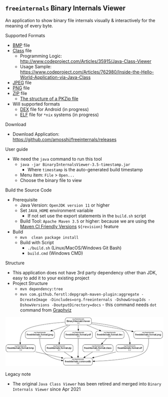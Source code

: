 ## `freeinternals` Binary Internals Viewer

An application to show binary file internals visually & interactively for the meaning of every byte.

Supported Formats

* [BMP](https://en.wikipedia.org/wiki/BMP_file_format) file
* [Class](https://docs.oracle.com/javase/specs/) file
  * Programming Logic: http://www.codeproject.com/Articles/35915/Java-Class-Viewer
  * Usage Sample: https://www.codeproject.com/Articles/762980/Inside-the-Hello-World-Application-via-Java-Class
* [JPEG](https://en.wikipedia.org/wiki/JPEG) file
* [PNG](https://en.wikipedia.org/wiki/Portable_Network_Graphics) file
* [ZIP](https://en.wikipedia.org/wiki/ZIP_(file_format)) file
  * [The structure of a PKZip file](https://users.cs.jmu.edu/buchhofp/forensics/formats/pkzip.html)
* Will supported formats
  * [DEX](https://en.wikipedia.org/wiki/Dalvik_(software)) file for Android (in progress)
  * [ELF](https://en.wikipedia.org/wiki/Executable_and_Linkable_Format) file for `*nix` systems (in progress)
 
Download

* Download Application: https://github.com/amosshi/freeinternals/releases

User guide

* We need the `java` command to run this tool
  * `java -jar BinaryInternalsViewer-3.5-timestamp.jar`
    * Where `timestamp` is the auto-generated build timestamp
  * Menu item: `File` > `Open...`
  * Choose the binary file to view

Build the Source Code

* Prerequisite
  * Java Version: `OpenJDK version 11` or higher
  * Set `JAVA_HOME` environment variable
    * If not set use the export statements in the `build.sh` script
  * Build Tool: `Apache Maven 3.5` or higher: because we are using the [Maven CI Friendly Versions](https://maven.apache.org/maven-ci-friendly.html) `${revision}` feature
* Build
  * `mvn  clean package install`
  * Build with Script
    * `./build.sh` (Linux/MacOS/Windows Git Bash)
    * `build.cmd` (Windows CMD)

Structure

* This application does not have 3rd party dependency other than JDK, easy to add it to your existing project
* Project Structure
  * `mvn dependency:tree`
  * `mvn com.github.ferstl:depgraph-maven-plugin:aggregate -DcreateImage -Dincludes=org.freeinternals -DshowGroupIds -DshowVersions -DoutputDirectory=docs` - this command needs `dot` command from [Graphviz](https://graphviz.org/)

![Dependency Graph](docs/dependency-graph.png)

Legacy note

* The original `Java Class Viewer` has been retired and merged into `Binary Internals Viewer` since Apr 2021
